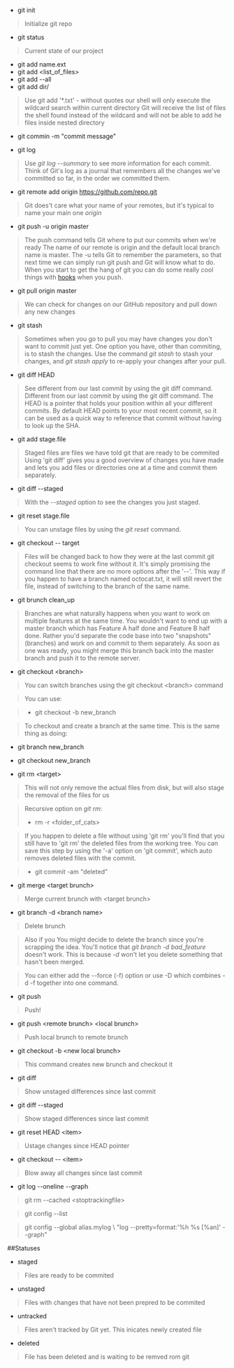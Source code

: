 - git init

> Initialize git repo

- git status

> Current state of our project

- git add name.ext
- git add &lt;list_of_files&gt;
- git add --all
- git add dir/

> Use git add '*.txt' - without quotes our shell will only execute the wildcard search within current directory
Git will receive the list of files the shell found instead of the wildcard and will not be able to add he files inside nested directory


- git commin -m "commit message"

- git log

> Use *git log --summary* to see more information for each commit. 
Think of Git's log as a journal that remembers all the changes we've committed so far, in the order we committed them.

- git remote add origin https://github.com/repo.git

> Git does't care what your name of your remotes, but it's typical to name your main one *origin*

- git push -u origin master

> The push command tells Git where to put our commits when we're ready
The name of our remote is origin and the default local branch name is master. 
The -u tells Git to remember the parameters, so that next time we can simply run git push and Git will know what to do.
When you start to get the hang of git you can do some really cool things with [hooks][1] when you push.

- git pull origin master

> We can check for changes on our GitHub repository and pull down any new changes

- git stash

> Sometimes when you go to pull you may have changes you don't want to commit just yet. One option you have, other than commiting, is to stash the changes.
Use the command *git stash* to stash your changes, and *git stash apply* to re-apply your changes after your pull.

- git diff HEAD

> See different from our last commit by using the git diff command. Different from our last commit by using the git diff command.
The HEAD is a pointer that holds your position within all your different commits. By default HEAD points to your most recent commit, 
so it can be used as a quick way to reference that commit without having to look up the SHA.

- git add stage.file

> Staged files are files we have told git that are ready to be commited
Using 'git diff' gives you a good overview of changes you have made and lets you add files or directories one at a time and commit them separately.

- git diff --staged

> With the *--staged* option to see the changes you just staged.

- git reset stage.file

> You can unstage files by using the *git reset* command.

- git checkout -- target

> Files will be changed back to how they were at the last commit 
git checkout seems to work fine without it. It's simply promising the command line that there are no more options after the '--'. 
This way if you happen to have a branch named octocat.txt, it will still revert the file, instead of switching to the branch of the same name.

- git brunch clean_up

> Branches are what naturally happens when you want to work on multiple features at the same time. 
You wouldn't want to end up with a master branch which has Feature A half done and Feature B half done.
Rather you'd separate the code base into two "snapshots" (branches) and work on and commit to them separately. 
As soon as one was ready, you might merge this branch back into the master branch and push it to the remote server.

- git checkout &lt;branch&gt;

> You can switch branches using the git checkout &lt;branch&gt; command

> You can use:

>- git checkout -b new_branch

> To checkout and create a branch at the same time. This is the same thing as doing:
- git branch new_branch
- git checkout new_branch

- git rm &lt;target&gt;

> This will not only remove the actual files from disk, but will also stage the removal of the files for us

> Recursive option on *git rm*:
>- rm -r &lt;folder_of_cats&gt;
 
> If you happen to delete a file without using 'git rm' you'll find that you still have to 'git rm' the deleted files from the working tree. You can save this step by using the '-a' option on 'git commit', which auto removes deleted files with the commit.

>- git commit -am "deleted"

- git merge &lt;target brunch&gt;

> Merge current brunch with &lt;target brunch&gt;

- git branch -d &lt;branch name&gt;

> Delete brunch

> Also if you You might decide to delete the branch since you're scrapping the idea. You'll notice that *git branch -d bad_feature* doesn't work. This is because *-d* won't let you delete something that hasn't been merged.

> You can either add the --force (-f) option or use -D which combines -d -f together into one command.

- git push

> Push!

- git push &lt;remote brunch&gt; &lt;local brunch&gt;

> Push local brunch to remote brunch

- git checkout -b &lt;new local brunch&gt;

> This command creates new brunch and checkout it

- git diff

> Show unstaged differences since last commit

- git diff --staged

> Show staged differences since last commit 

- git reset HEAD &lt;item&gt;

> Ustage changes since HEAD pointer

- git checkout -- &lt;item&gt;

> Blow away all changes since last commit

- git log --oneline --graph

> git rm --cached &lt;stoptrackingfile&gt;

> git config --list

> git config --global alias.mylog \ "log --pretty=format:'%h %s [%an]' --graph"

[1]: https://git-scm.com/book/en/v2/Customizing-Git-Git-Hooks
[2]: https://help.github.com/articles/using-pull-requests/
[3]: https://git-scm.com/docs/git-merge#_how_conflicts_are_presented
[4]: https://help.github.com/

##Statuses
- staged
 
> Files are ready to be commited
- unstaged
 
> Files with changes that have not been prepred to be commited
- untracked
  
> Files aren't tracked by Git yet. This inicates  newly created file
- deleted
 
> File has been deleted and is waiting to be remved rom git


